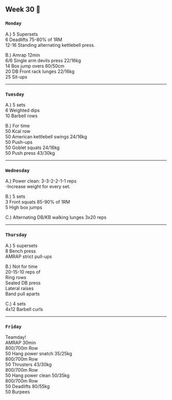 ## Week 30  :rabbit: 

### `Monday`     
A.) 5 Supersets  
6 Deadlifts 75-80% of 1RM   
12-16 Standing alternating kettlebell press.    

B.) Amrap 12min  
6/6 Single arm devils press 22/16kg   
14 Box jump overs 60/50cm  
20 DB Front rack lunges  22/16kg    
25 Sit-ups  

---
### `Tuesday`

A.) 5 sets  
6 Weighted dips   
10 Barbell rows  

B.) For time   
50 Kcal row  
50 American kettlebell swings 24/16kg  
50 Push-ups  
50 Goblet squats 24/16kg  
50 Push press 43/30kg   
 

----
### `Wednesday`
A.) Power clean: 3-3-2-2-1-1 reps  
-Increase weight for every set.  

B.) 5 sets  
3 Front squats 85-90% of 1RM   
5 High box jumps   

C.) Alternating DB/KB walking lunges 3x20 reps   

----
### `Thursday`  
A.) 5 supersets  
8 Bench press  
AMRAP strict pull-ups   

B.) Not for time  
20-15-10 reps of  
Ring rows  
Seated DB press   
Lateral raises  
Band pull aparts    

C.) 4 sets   
4x12 Barbell curls   


---
### `Friday` 
Teamday!  
AMRAP 30min  
800/700m Row  
50 Hang power snatch 35/25kg  
800/700m Row  
50 Thrusters 43/30kg  
800/700m Row  
50 Hang power clean 50/35kg  
800/700m Row  
50 Deadlifts 80/55kg  
50 Burpees  

  


 

   




